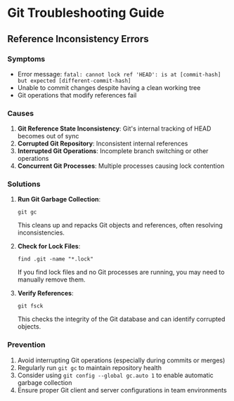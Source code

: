 # Git Troubleshooting Guide

## Reference Inconsistency Errors

### Symptoms
- Error message: `fatal: cannot lock ref 'HEAD': is at [commit-hash] but expected [different-commit-hash]`
- Unable to commit changes despite having a clean working tree
- Git operations that modify references fail

### Causes
1. **Git Reference State Inconsistency**: Git's internal tracking of HEAD becomes out of sync
2. **Corrupted Git Repository**: Inconsistent internal references
3. **Interrupted Git Operations**: Incomplete branch switching or other operations
4. **Concurrent Git Processes**: Multiple processes causing lock contention

### Solutions
1. **Run Git Garbage Collection**:
   ```
   git gc
   ```
   This cleans up and repacks Git objects and references, often resolving inconsistencies.

2. **Check for Lock Files**:
   ```
   find .git -name "*.lock"
   ```
   If you find lock files and no Git processes are running, you may need to manually remove them.

3. **Verify References**:
   ```
   git fsck
   ```
   This checks the integrity of the Git database and can identify corrupted objects.

### Prevention
1. Avoid interrupting Git operations (especially during commits or merges)
2. Regularly run `git gc` to maintain repository health
3. Consider using `git config --global gc.auto 1` to enable automatic garbage collection
4. Ensure proper Git client and server configurations in team environments
